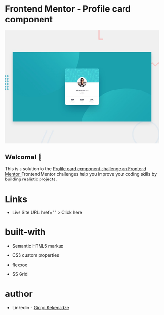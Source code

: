 # Frontend Mentor - Profile card component

![Design preview for the Profile card component coding challenge](./design/desktop-preview.jpg)

## Welcome! 👋

This is a solution to the <a href="https://www.frontendmentor.io/challenges/profile-card-component-cfArpWshJ" > Profile card component challenge on Frontend Mentor. </a> Frontend Mentor challenges help you improve your coding skills by building realistic projects. 

# Links

* Live Site URL: <a> href="" > Click here </a>

# built-with

  * Semantic HTML5 markup

  * CSS custom properties 

  * flexbox
  
  * SS Grid

  # author 

  * Linkedin - <a href="https://www.linkedin.com/in/giorgi-kekenadze-b716a61a6/"> Giorgi Kekenadze</a>
